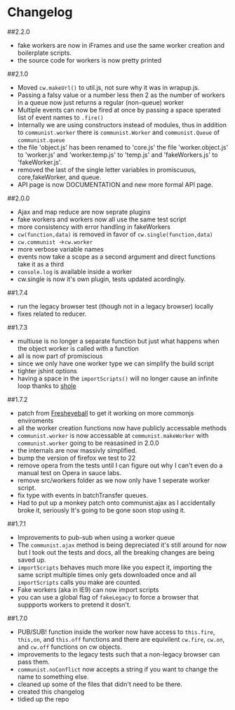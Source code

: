 Changelog
===

##2.2.0

- fake workers are now in iFrames and use the same worker creation and boilerplate scripts.
- the source code for workers is now pretty printed

##2.1.0

- Moved `cw.makeUrl()` to util.js, not sure why it was in wrapup.js.
- Passing a falsy value or a number less then 2 as the number of workers in a queue
now just returns a regular (non-queue) worker
- Multiple events can now be fired at once by passing a space sperated list of event
names to `.fire()`
- Internally we are using constructors instead of modules, thus in addition to `communist.worker` there is `communist.Worker` and `communist.Queue` of `communist.queue`
- the file 'object.js' has been renamed to 'core.js' the file 'worker.object.js' to 'worker.js' and 'worker.temp.js' to 'temp.js' and 'fakeWorkers.js' to 'fakeWorker.js'.
- removed the last of the single letter variables in promiscuous, core,fakeWorker, and queue.
- API page is now DOCUMENTATION and new more formal API page.

##2.0.0

- Ajax and map reduce are now seprate plugins
- fake workers and workers now all use the same test script
- more consistency with error handling in fakeWorkers
- `cw(function,data)` is removed in favor of `cw.single(function,data)`
- `cw.communist `->`cw.worker`
- more verbose variable names
- events now take a scope as a second argument and direct functions take it as a third
- `console.log` is available inside a worker
- cw.single is now it's own plugin, tests updated acordingly.


##1.7.4

- run the legacy browser test (though not in a legacy browser) locally
- fixes related to reducer.

##1.7.3

- multiuse is no longer a separate function but just what happens when the object worker is called with a function
- all is now part of promiscious
- since we only have one worker type we can simplify the build script
- tighter jshint options
- having a space in the `importScripts()` will no longer cause an infinite loop thanks to [shole](https://github.com/shole)

##1.7.2

- patch from [Fresheyeball](https://github.com/Fresheyeball) to get it working 
on more commonjs enviroments
- all the worker creation functions now have publicly accessable methods
- `communist.worker` is now accessable at `communist.makeWorker` with `communist.worker` going to be reasasined in 2.0.0
- the internals are now massivly simplified.
- bump the version of firefox we test to 22
- remove opera from the tests until I can figure out why I can't even do a manual test on Opera in sauce labs.
- remove src/workers folder as we now only have 1 seperate worker script.
- fix type with events in batchTransfer queues.
- Had to put up a monkey patch onto communist.ajax as I accidentally broke it, seriously It's going to be gone soon stop using it.

##1.7.1

- Improvements to pub-sub when using a worker queue
- The `communist.ajax` method is being depreciated it's still around for now but 
I took out the tests and docs, all the breaking changes are being saved up.
- `importScripts` behaves much more like you expect it, importing the same script
multiple times only gets downloaded once and all `importScripts` calls you make
are counted.
- Fake workers (aka in IE9) can now import scripts
- you can use a global flag of `fakeLegacy` to force a browser that suppports workers to pretend it dosn't.

##1.7.0

- PUB/SUB! function inside the worker now have access to `this.fire`, `this,on`, and `this.off` functions and there are equivilent `cw.fire`, `cw.on`, and `cw.off` functions on cw objects.
- improvements to the legacy tests such that a non-legacy browser can pass them.
- `communist.noConflict` now accepts a string if you want to change the name to something else.
- cleaned up some of the files that didn't need to be there.
- created this changelog
- tidied up the repo
